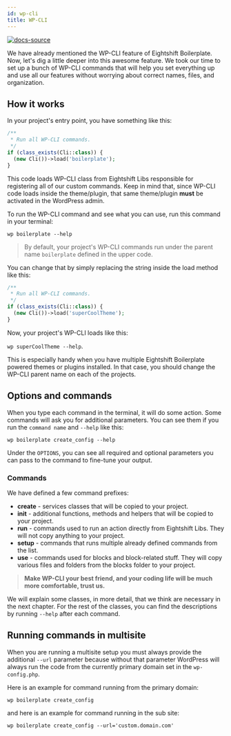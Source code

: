 ```yaml
---
id: wp-cli
title: WP-CLI
---
```


[![docs-source](https://img.shields.io/badge/source-eigthshift--libs-blue?style=for-the-badge&logo=php&labelColor=2a2a2a)](https://github.com/infinum/eightshift-libs)

We have already mentioned the WP-CLI feature of Eightshift Boilerplate. Now, let's dig a little deeper into this awesome feature. We took our time to set up a bunch of WP-CLI commands that will help you set everything up and use all our features without worrying about correct names, files, and organization.

## How it works

In your project's entry point, you have something like this:

```php
/**
 * Run all WP-CLI commands.
 */
if (class_exists(Cli::class)) {
  (new Cli())->load('boilerplate');
}
```

This code loads WP-CLI class from Eightshift Libs responsible for registering all of our custom commands. Keep in mind that, since WP-CLI code loads inside the theme/plugin, that same theme/plugin **must** be activated in the WordPress admin.

To run the WP-CLI command and see what you can use, run this command in your terminal:

`wp boilerplate --help`

> By default, your project's WP-CLI commands run under the parent name `boilerplate` defined in the upper code.

You can change that by simply replacing the string inside the load method like this:

```php
/**
 * Run all WP-CLI commands.
 */
if (class_exists(Cli::class)) {
  (new Cli())->load('superCoolTheme');
}
```

Now, your project's WP-CLI loads like this:

`wp superCoolTheme --help`.

This is especially handy when you have multiple Eightshift Boilerplate powered themes or plugins installed. In that case, you should change the WP-CLI parent name on each of the projects.

## Options and commands

When you type each command in the terminal, it will do some action. Some commands will ask you for additional parameters. You can see them if you run the `command name` and `--help` like this:

`wp boilerplate create_config --help`

Under the `OPTIONS`, you can see all required and optional parameters you can pass to the command to fine-tune your output.

### Commands

We have defined a few command prefixes:

- **create** - services classes that will be copied to your project.
- **init** - additional functions, methods and helpers that will be copied to your project.
- **run** - commands used to run an action directly from Eightshift Libs. They will not copy anything to your project.
- **setup** - commands that runs multiple already defined commands from the list.
- **use** - commands used for blocks and block-related stuff. They will copy various files and folders from the blocks folder to your project.

> **Make WP-CLI your best friend, and your coding life will be much more comfortable, trust us.**

We will explain some classes, in more detail, that we think are necessary in the next chapter. For the rest of the classes, you can find the descriptions by running `--help` after each command.

## Running commands in multisite

When you are running a multisite setup you must always provide the additional `--url` parameter because without that parameter WordPress will always run the code from the currently primary domain set in the `wp-config.php`.

Here is an example for command running from the primary domain:

`wp boilerplate create_config`

and here is an example for command running in the sub site:

`wp boilerplate create_config --url='custom.domain.com'`

